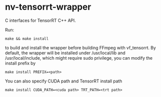 # nv-tensorrt-wrapper

C interfaces for TensorRT C++ API. 

Run:

`make && make install`

to build and install the wrapper before building FFmpeg with vf_tensorrt. By default, the wrapper will be installed under /usr/local/lib and /usr/local/include, which might require sudo privilege, you can modify the install prefix by

`make install PREFIX=<path>`

You can also specify CUDA path and TensorRT install path

`make install CUDA_PATH=<cuda path> TRT_PATH=<trt path>`